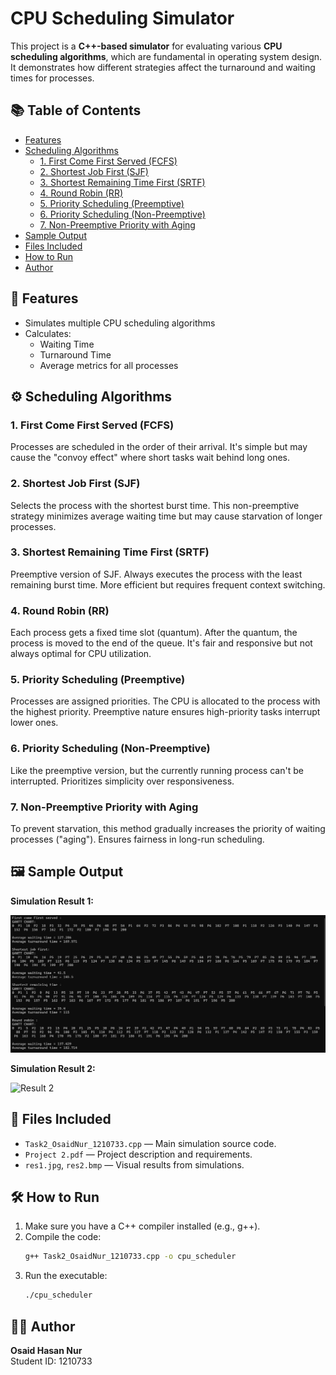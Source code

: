 # CPU Scheduling Simulator

This project is a **C++-based simulator** for evaluating various **CPU scheduling algorithms**, which are fundamental in operating system design. It demonstrates how different strategies affect the turnaround and waiting times for processes.

## 📚 Table of Contents

- [Features](#-features)
- [Scheduling Algorithms](#️-scheduling-algorithms)
  - [1. First Come First Served (FCFS)](#1-first-come-first-served-fcfs)
  - [2. Shortest Job First (SJF)](#2-shortest-job-first-sjf)
  - [3. Shortest Remaining Time First (SRTF)](#3-shortest-remaining-time-first-srtf)
  - [4. Round Robin (RR)](#4-round-robin-rr)
  - [5. Priority Scheduling (Preemptive)](#5-priority-scheduling-preemptive)
  - [6. Priority Scheduling (Non-Preemptive)](#6-priority-scheduling-non-preemptive)
  - [7. Non-Preemptive Priority with Aging](#7-non-preemptive-priority-with-aging)
- [Sample Output](#-sample-output)
- [Files Included](#-files-included)
- [How to Run](#️-how-to-run)
- [Author](#-author)

## 📌 Features

- Simulates multiple CPU scheduling algorithms
- Calculates:
  - Waiting Time
  - Turnaround Time
  - Average metrics for all processes

## ⚙️ Scheduling Algorithms

### 1. First Come First Served (FCFS)
Processes are scheduled in the order of their arrival. It's simple but may cause the "convoy effect" where short tasks wait behind long ones.

### 2. Shortest Job First (SJF)
Selects the process with the shortest burst time. This non-preemptive strategy minimizes average waiting time but may cause starvation of longer processes.

### 3. Shortest Remaining Time First (SRTF)
Preemptive version of SJF. Always executes the process with the least remaining burst time. More efficient but requires frequent context switching.

### 4. Round Robin (RR)
Each process gets a fixed time slot (quantum). After the quantum, the process is moved to the end of the queue. It's fair and responsive but not always optimal for CPU utilization.

### 5. Priority Scheduling (Preemptive)
Processes are assigned priorities. The CPU is allocated to the process with the highest priority. Preemptive nature ensures high-priority tasks interrupt lower ones.

### 6. Priority Scheduling (Non-Preemptive)
Like the preemptive version, but the currently running process can't be interrupted. Prioritizes simplicity over responsiveness.

### 7. Non-Preemptive Priority with Aging
To prevent starvation, this method gradually increases the priority of waiting processes ("aging"). Ensures fairness in long-run scheduling.

## 🖼️ Sample Output

**Simulation Result 1:**

![Result 1](res1.jpg)

**Simulation Result 2:**

![Result 2](res2.bmp)

## 📂 Files Included

- `Task2_OsaidNur_1210733.cpp` — Main simulation source code.
- `Project 2.pdf` — Project description and requirements.
- `res1.jpg`, `res2.bmp` — Visual results from simulations.

## 🛠️ How to Run

1. Make sure you have a C++ compiler installed (e.g., g++).
2. Compile the code:
   ```bash
   g++ Task2_OsaidNur_1210733.cpp -o cpu_scheduler
   ```
3. Run the executable:
   ```bash
   ./cpu_scheduler
   ```

## 🧑‍💻 Author

**Osaid Hasan Nur**  
Student ID: 1210733
